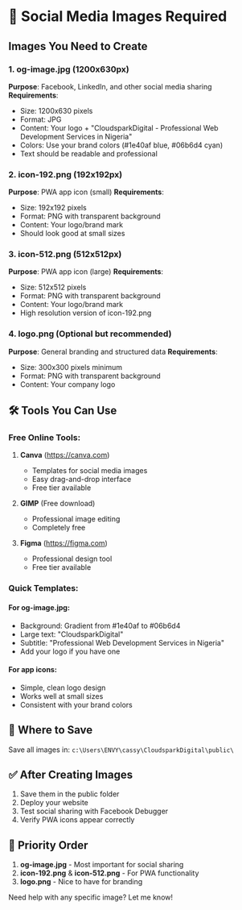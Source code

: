 # 🎨 Social Media Images Required

## Images You Need to Create

### 1. **og-image.jpg** (1200x630px)
**Purpose**: Facebook, LinkedIn, and other social media sharing
**Requirements**:
- Size: 1200x630 pixels
- Format: JPG
- Content: Your logo + "CloudsparkDigital - Professional Web Development Services in Nigeria"
- Colors: Use your brand colors (#1e40af blue, #06b6d4 cyan)
- Text should be readable and professional

### 2. **icon-192.png** (192x192px)
**Purpose**: PWA app icon (small)
**Requirements**:
- Size: 192x192 pixels
- Format: PNG with transparent background
- Content: Your logo/brand mark
- Should look good at small sizes

### 3. **icon-512.png** (512x512px)
**Purpose**: PWA app icon (large)
**Requirements**:
- Size: 512x512 pixels
- Format: PNG with transparent background
- Content: Your logo/brand mark
- High resolution version of icon-192.png

### 4. **logo.png** (Optional but recommended)
**Purpose**: General branding and structured data
**Requirements**:
- Size: 300x300 pixels minimum
- Format: PNG with transparent background
- Content: Your company logo

## 🛠️ Tools You Can Use

### Free Online Tools:
1. **Canva** (https://canva.com)
   - Templates for social media images
   - Easy drag-and-drop interface
   - Free tier available

2. **GIMP** (Free download)
   - Professional image editing
   - Completely free

3. **Figma** (https://figma.com)
   - Professional design tool
   - Free tier available

### Quick Templates:

#### For og-image.jpg:
- Background: Gradient from #1e40af to #06b6d4
- Large text: "CloudsparkDigital"
- Subtitle: "Professional Web Development Services in Nigeria"
- Add your logo if you have one

#### For app icons:
- Simple, clean logo design
- Works well at small sizes
- Consistent with your brand colors

## 📁 Where to Save

Save all images in: `c:\Users\ENVY\cassy\CloudsparkDigital\public\`

## ✅ After Creating Images

1. Save them in the public folder
2. Deploy your website
3. Test social sharing with Facebook Debugger
4. Verify PWA icons appear correctly

## 🎯 Priority Order

1. **og-image.jpg** - Most important for social sharing
2. **icon-192.png** & **icon-512.png** - For PWA functionality
3. **logo.png** - Nice to have for branding

Need help with any specific image? Let me know!
